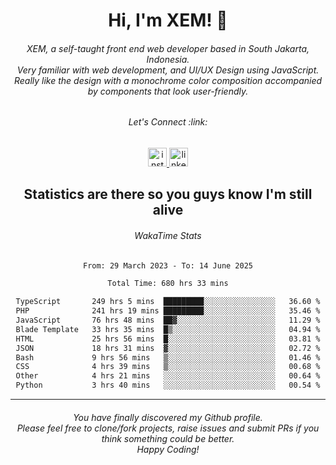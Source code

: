 <h1 align="center">Hi, I'm XEM! <span class="wave">👋</span></h1>

<h6 align="center">XEM, a self-taught front end web developer based in South Jakarta, Indonesia.<br>Very familiar with web development, and UI/UX Design using JavaScript.<br>Really like the design with a monochrome color composition accompanied by components that look user-friendly.</h6>

<div align="center">
  <h6>
    <i>Let's Connect :link:</i>
  </h6>
  <a href="https://instagram.com/ensayiti" target="_blank">
    <img src="https://img.shields.io/static/v1?message=Instagram&logo=instagram&label=&color=E4405F&logoColor=white&labelColor=&style=for-the-badge" height="30" alt="instagram logo"  />
  </a>
  <a href="https://www.linkedin.com/in/samuel-andika-94616625b/" target="_blank">
    <img src="https://img.shields.io/static/v1?message=LinkedIn&logo=linkedin&label=&color=0077B5&logoColor=white&labelColor=&style=for-the-badge" height="30" alt="linkedin logo"  />
  </a>
</div>

<h2 align="center">Statistics are there so you guys know I'm still alive</h1>

<div align="center">
  
  <h6>WakaTime Stats</h6>
  <!--START_SECTION:waka-->

```txt
From: 29 March 2023 - To: 14 June 2025

Total Time: 680 hrs 33 mins

TypeScript       249 hrs 5 mins  █████████░░░░░░░░░░░░░░░░   36.60 %
PHP              241 hrs 19 mins █████████░░░░░░░░░░░░░░░░   35.46 %
JavaScript       76 hrs 48 mins  ██▓░░░░░░░░░░░░░░░░░░░░░░   11.29 %
Blade Template   33 hrs 35 mins  █▒░░░░░░░░░░░░░░░░░░░░░░░   04.94 %
HTML             25 hrs 56 mins  █░░░░░░░░░░░░░░░░░░░░░░░░   03.81 %
JSON             18 hrs 31 mins  ▓░░░░░░░░░░░░░░░░░░░░░░░░   02.72 %
Bash             9 hrs 56 mins   ▒░░░░░░░░░░░░░░░░░░░░░░░░   01.46 %
CSS              4 hrs 39 mins   ▒░░░░░░░░░░░░░░░░░░░░░░░░   00.68 %
Other            4 hrs 21 mins   ░░░░░░░░░░░░░░░░░░░░░░░░░   00.64 %
Python           3 hrs 40 mins   ░░░░░░░░░░░░░░░░░░░░░░░░░   00.54 %
```

<!--END_SECTION:waka-->
</div>

---

<h6 align="center">
  You have finally discovered my Github profile.
  <br>
  Please feel free to clone/fork projects, raise issues and submit PRs if you think something could be better.
  <br>
  <i>Happy Coding!</i>
</h6>
